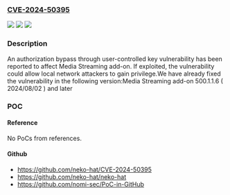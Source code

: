 ### [CVE-2024-50395](https://cve.mitre.org/cgi-bin/cvename.cgi?name=CVE-2024-50395)
![](https://img.shields.io/static/v1?label=Product&message=Media%20Streaming%20add-on&color=blue)
![](https://img.shields.io/static/v1?label=Version&message=500.1.x%3C%20500.1.1.6%20(%202024%2F08%2F02%20)%20&color=brighgreen)
![](https://img.shields.io/static/v1?label=Vulnerability&message=CWE-639&color=brighgreen)

### Description

An authorization bypass through user-controlled key vulnerability has been reported to affect Media Streaming add-on. If exploited, the vulnerability could allow local network attackers to gain privilege.We have already fixed the vulnerability in the following version:Media Streaming add-on 500.1.1.6 ( 2024/08/02 ) and later

### POC

#### Reference
No PoCs from references.

#### Github
- https://github.com/neko-hat/CVE-2024-50395
- https://github.com/neko-hat/neko-hat
- https://github.com/nomi-sec/PoC-in-GitHub


